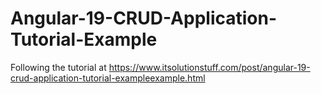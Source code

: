 # Angular-19-CRUD-Application-Tutorial-Example
Following the tutorial at https://www.itsolutionstuff.com/post/angular-19-crud-application-tutorial-exampleexample.html
